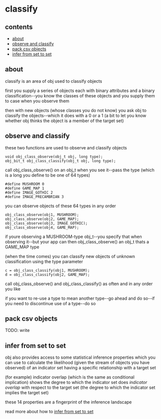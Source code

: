 # classify

## contents

- [about](#about)
- [observe and classify](#observe-and-classify)
- [pack csv objects](#pack-csv-objects)
- [infer from set to set](#infer-from-set-to-set)

## about

classify is an area of obj used to classify objects

first you supply a series of objects each with binary attributes and a binary classification--you know the classes of these objects and you supply them to case when you observe them

then with new objects (whose classes you do not know) you ask obj to classify the objects--which it does with a 0 or a 1 (a bit to let you know whether obj thinks the object is a member of the target set)

## observe and classify

these two functions are used to observe and classify objects

    void obj_class_observe(obj_t obj, long type);
    obj_bit_t obj_class_classify(obj_t obj, long type);

call obj_class_observe() on an obj_t when you see it--pass the type (which is a long you define to be one of 64 types)

    #define MUSHROOM 0
    #define GAME_MAP 1
    #define IMAGE_GOTHIC 2
    #define IMAGE_PRECAMBRIAN 3

you can observe objects of these 64 types in any order

    obj_class_observe(obj1, MUSHROOM);
    obj_class_observe(obj2, GAME_MAP);
    obj_class_observe(obj3, IMAGE_GOTHIC);
    obj_class_observe(obj4, GAME_MAP);

if youre observing a MUSHROOM-type obj_t--you specify that when observing it--but your app can then obj_class_observe() an obj_t thats a GAME_MAP type

(when the time comes) you can classify new objects of unknown classification using the type parameter

    c = obj_class_classify(obj1, MUSHROOM);
    d = obj_class_classify(obj2, GAME_MAP);

call obj_class_observe() and obj_class_classify() as often and in any order you like

if you want to re-use a type to mean another type--go ahead and do so--if you need to discontinue use of a type--do so

## pack csv objects

TODO: write

## infer from set to set

obj also provides access to some statistical inference properties which you can use to calculate the likelihood (given the stream of objects you have observed) of an indicator set having a specific relationship with a target set

(for example) indicator overlap (which is the same as conditional implication) shows the degree to which the indicator set does *indicator overlap* with respect to the target set (the degree to which the indicator set implies the target set)

these 14 properties are a fingerprint of the inference landscape

read more about how to [infer from set to set](INFER.md)
